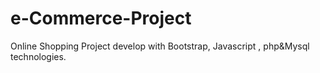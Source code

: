 # e-Commerce-Project
Online Shopping Project develop with Bootstrap, Javascript , php&amp;Mysql technologies.
